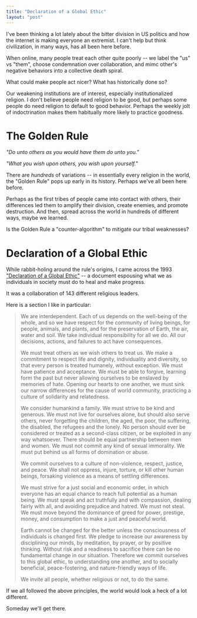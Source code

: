 ```yaml
---
title: "Declaration of a Global Ethic"
layout: "post"
---
```


I've been thinking a lot lately about the bitter division in US politics and how the internet is making everyone an extremist. I can't help but think civilization, in many ways, has all been here before.

When online, many people treat each other quite poorly -- we label the "us" vs "them", choose condemnation over collaboration, and mimc other's negative behaviors into a collective death spiral.

What could make people act nicer? What has historically done so?

Our weakening institutions are of interest, especially institutionalized religion. I don't believe people need religion to be good, but perhaps some people do need religion to default to good behavior. Perhaps the weekly jolt of indoctrination makes them habitually more likely to practice goodness.

# The Golden Rule

_"Do unto others as you would have them do unto you."_

_"What you wish upon others, you wish upon yourself."_

There are _hundreds_ of variations -- in essentially every religion in the world, the "Golden Rule" pops up early in its history. Perhaps we've all been here before.

Perhaps as the first tribes of people came into contact with others, their differences led them to amplify their division, create enemies, and promote destruction. And then, spread across the world in hundreds of different ways, maybe we learned.

Is the Golden Rule a "counter-algorithm" to mitigate our tribal weaknesses?

# Declaration of a Global Ethic

While rabbit-holing around the rule's origins, I came across the 1993 ["Declaration of a Global Ethic"](https://web.archive.org/web/20130411195746/http://www.parliamentofreligions.org/_includes/FCKcontent/File/TowardsAGlobalEthic.pdf) -- a document espousing what we as individuals in society must do to heal and make progress.

It was a collaboration of 143 different religious leaders.

Here is a section I like in particular:

> We are interdependent. Each of us depends on the well-being of the whole, and so we have respect for the community of living beings, for people, animals, and plants, and for the preservation of Earth, the air, water and soil.
> We take individual responsibility for all we do. All our decisions, actions, and failures to act have consequences.
>
> We must treat others as we wish others to treat us. We make a commitment to respect life and dignity, individuality and diversity, so that every person is treated humanely, without exception. We must have patience and acceptance. We must be able to forgive, learning form the past but never allowing ourselves to be enslaved by memories of hate. Opening our hearts to one another, we must sink our narrow differences for the cause of world community, practicing a culture of solidarity and relatedness.
>
> We consider humankind a family. We must strive to be kind and generous. We must not live for ourselves alone, but should also serve others, never forgetting the children, the aged, the poor, the suffering, the disabled, the refugees and the lonely. No person should ever be considered or treated as a second-class citizen, or be exploited in any way whatsoever. There should be equal partnership between men and women. We must not commit any kind of sexual immorality. We must put behind us all forms of domination or abuse.
>
> We commit ourselves to a culture of non-violence, respect, justice, and peace. We shall not oppress, injure, torture, or kill other human beings, forsaking violence as a means of settling differences.
>
> We must strive for a just social and economic order, in which everyone has an equal chance to reach full potential as a human being. We must speak and act truthfully and with compassion, dealing fairly with all, and avoiding prejudice and hatred. We must not steal. We must move beyond the dominance of greed for power, prestige, money, and consumption to make a just and peaceful world.
>
> Earth cannot be changed for the better unless the consciousness of individuals is changed first. We pledge to increase our awareness by disciplining our minds, by meditation, by prayer, or by positive thinking. Without risk and a readiness to sacrifice there can be no fundamental change in our situation. Therefore we commit ourselves to this global ethic, to understanding one another, and to socially beneficial, peace-fostering, and nature-friendly ways of life.
>
> We invite all people, whether religious or not, to do the same.

If we all followed the above principles, the world would look a heck of a lot different.

Someday we'll get there.
